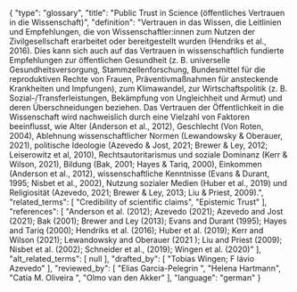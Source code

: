 {
    "type": "glossary",
    "title": "Public Trust in Science (öffentliches Vertrauen in die Wissenschaft)",
    "definition": "Vertrauen in das Wissen, die Leitlinien und Empfehlungen, die von Wissenschaftler:innen zum Nutzen der Zivilgesellschaft erarbeitet oder bereitgestellt wurden (Hendriks et al., 2016). Dies kann sich auch auf das Vertrauen in wissenschaftlich fundierte Empfehlungen zur öffentlichen Gesundheit (z. B. universelle Gesundheitsversorgung, Stammzellenforschung, Bundesmittel für die reproduktiven Rechte von Frauen, Präventivmaßnahmen für ansteckende Krankheiten und Impfungen), zum Klimawandel, zur Wirtschaftspolitik (z. B. Sozial-/Transferleistungen, Bekämpfung von Ungleichheit und Armut) und deren Überschneidungen beziehen. Das Vertrauen der Öffentlichkeit in die Wissenschaft wird nachweislich durch eine Vielzahl von Faktoren beeinflusst, wie Alter (Anderson et al., 2012), Geschlecht (Von Roten, 2004), Ablehnung wissenschaftlicher Normen (Lewandowsky & Oberauer, 2021), politische Ideologie (Azevedo & Jost, 2021; Brewer & Ley, 2012; Leiserowitz et al, 2010), Rechtsautoritarismus und soziale Dominanz (Kerr & Wilson, 2021), Bildung (Bak, 2001; Hayes & Tariq, 2000), Einkommen (Anderson et al., 2012), wissenschaftliche Kenntnisse (Evans & Durant, 1995; Nisbet et al., 2002), Nutzung sozialer Medien (Huber et al., 2019) und Religiosität (Azevedo, 2021; Brewer & Ley, 2013; Liu & Priest, 2009).",
    "related_terms": [
        "Credibility of scientific claims",
        "Epistemic Trust"
    ],
    "references": [
        "Anderson et al. (2012); Azevedo (2021); Azevedo and Jost (2021); Bak (2001); Brewer and Ley (2013); Evans and Durant (1995); Hayes and Tariq (2000); Hendriks et al. (2016); Huber et al. (2019); Kerr and Wilson (2021); Lewandowsky and Oberauer (2021 ); Liu and Priest (2009); Nisbet et al. (2002); Schneider et al., (2019); Wingen et al. (2020)"
    ],
    "alt_related_terms": [
        null
    ],
    "drafted_by": [
        "Tobias Wingen; F lávio Azevedo"
    ],
    "reviewed_by": [
        "Elias Garcia-Pelegrin ",
        "Helena Hartmann",
        "Catia M. Oliveira ",
        "Olmo van den Akker"
    ],
    "language": "german"
}
